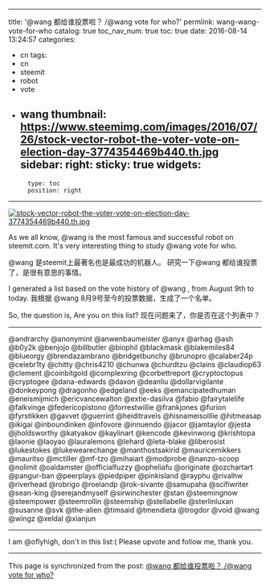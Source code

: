 
---
title: '@wang 都给谁投票啦？ /@wang vote for who?'
permlink: wang-wang-vote-for-who
catalog: true
toc_nav_num: true
toc: true
date: 2016-08-14 13:24:57
categories:
- cn
tags:
- cn
- steemit
- robot
- vote
- wang
thumbnail: https://www.steemimg.com/images/2016/07/26/stock-vector-robot-the-voter-vote-on-election-day-3774354469b440.th.jpg
sidebar:
    right:
        sticky: true
widgets:
    -
        type: toc
        position: right
---


[![stock-vector-robot-the-voter-vote-on-election-day-3774354469b440.th.jpg](https://www.steemimg.com/images/2016/07/26/stock-vector-robot-the-voter-vote-on-election-day-3774354469b440.th.jpg)](https://www.steemimg.com/image/Ajpv1)

As we all know, @wang is the most famous and successful robot on steemit.com.
It's very interesting thing to study @wang vote for who.

@wang 是steemit上最著名也是最成功的机器人。
研究一下@wang 都给谁投票了，是很有意思的事情。

I generated a list based on the vote history of @wang , from August 9th to today.
我根据 @wang 8月9号至今的投票数据，生成了一个名单。

So, the question is,  Are you on this list?
现在问题来了，你是否在这个列表中？

***
@andrarchy
@anonymint
@anwenbaumeister
@anyx
@arhag
@ash
@b0y2k
@benjojo
@billbutler
@biophil
@blackmask
@blakemiles84
@blueorgy
@brendazambrano
@bridgetbunchy
@brunopro
@calaber24p
@celebr1ty
@chitty
@chris4210
@chunwa
@churdtzu
@clains
@claudiop63
@clement
@coinbitgold
@complexring
@corbettreport
@cryptoctopus
@cryptogee
@dana-edwards
@daxon
@deanliu
@dollarvigilante
@donkeypong
@dragonho
@edgeland
@eeks
@emancipatedhuman
@eneismijmich
@ericvancewalton
@extie-dasilva
@fabio
@fairytalelife
@falkvinge
@federicopistono
@forrestwillie
@frankjones
@furion
@fyrstikken
@gavvet
@guerrint
@heiditravels
@hisnameisolllie
@hitmeasap
@ikigai
@inboundinken
@infovore
@innuendo
@jacor
@jamtaylor
@jesta
@jholdsworthy
@katyakov
@kaylinart
@kencode
@kevinwong
@krishtopa
@laonie
@laoyao
@lauralemons
@lehard
@leta-blake
@liberosist
@lukestokes
@lukewearechange
@manthostsakirid
@mauricemikkers
@mauritso
@mctiller
@mf-tzo
@mihaiart
@modprobe
@nanzo-scoop
@nolimit
@oaldamster
@officialfuzzy
@opheliafu
@originate
@ozchartart
@pangur-ban
@peerplays
@piedpiper
@pinkisland
@rayphu
@rivalhw
@riverhead
@robrigo
@roelandp
@rok-sivante
@samupaha
@scifiwriter
@sean-king
@serejandmyself
@sirwinchester
@stan
@steemingnow
@steempower
@steemrollin
@steemship
@stellabelle
@sterlinluxan
@susanne
@svk
@the-alien
@timsaid
@tmendieta
@trogdor
@void
@wang
@wingz
@xeldal
@xianjun
***

I am @oflyhigh, don't in this list:(
Please upvote and follow me, thank you.

- - -

This page is synchronized from the post: [@wang 都给谁投票啦？ /@wang vote for who?](https://steemit.com/@oflyhigh/wang-wang-vote-for-who)
